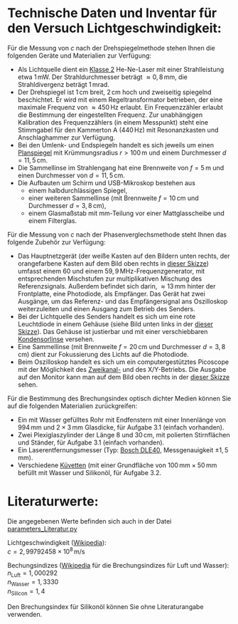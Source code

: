 # Technische Daten und Inventar für den Versuch Lichtgeschwindigkeit:

Für die Messung von $c$ nach der Drehspiegelmethode stehen Ihnen die folgenden Geräte und Materialien zur Verfügung:

- Als Lichtquelle dient ein [Klasse 2](https://de.wikipedia.org/wiki/Laser#Laserklassen) He-Ne-Laser mit einer Strahlleistung etwa $1\,\mathrm{mW}$. Der Strahldurchmesser beträgt $\approx0,8\,\mathrm{mm}$, die Strahldivergenz beträgt $1\,\mathrm{mrad}$.
- Der Drehspiegel ist $1\,\mathrm{cm}$ breit, $2\,\mathrm{cm}$ hoch und zweiseitig spiegelnd beschichtet. Er wird mit einem Regeltransformator betrieben, der eine maximale Frequenz von  $\approx450\,\mathrm{Hz}$ erlaubt. Ein Frequenzzähler erlaubt die Bestimmung der eingestellten Frequenz. Zur unabhängigen Kalibration des Frequenzzählers (in einem Messpunkt) steht eine Stimmgabel für den Kammerton A  ($440\,\mathrm{Hz}$) mit Resonanzkasten und Anschlaghammer zur Verfügung.
- Bei den Umlenk- und Endspiegeln handelt es sich jeweils um einen [Planspiegel](https://de.wikipedia.org/wiki/Planspiegel) mit Krümmungsradius $r\gt100\,\mathrm{m}$ und einem Durchmesser $d=11,5\,\mathrm{cm}$. 
- Die Sammellinse im Strahlengang hat eine Brennweite von $f=5\,\mathrm{m}$ und einen Durchmesser von $d=11,5\,\mathrm{cm}$.  
- Die Aufbauten um Schirm und USB-Mikroskop bestehen aus 
  - einem halbdurchlässigen Spiegel, 
  - einer weiteren Sammellinse (mit Brennweite $f=10\,\mathrm{cm}$ und Durchmesser $d=3,8\,\mathrm{cm}$), 
  - einem Glasmaßstab mit $\mathrm{mm}$-Teilung vor einer Mattglasscheibe und einem Filterglas.

Für die Messung von $c$ nach der Phasenverglechsmethode steht Ihnen das folgende Zubehör zur Verfügung:

- Das Hauptnetzgerät (der weiße Kasten auf den Bildern unten rechts, der orangefarbene Kasten auf dem Bild oben rechts in [dieser Skizze](https://git.scc.kit.edu/etp-lehre/p1-for-students/-/blob/main/Lichtgeschwindigkeit/figures/Phasenvergleichsmethode.png)) umfasst einem $60$ und einem $59,9\,\mathrm{MHz}$-Frequenzgenerator, mit entsprechenden Mischstufen zur multiplikativen Mischung des Referenzsignals. Außerdem befindet sich darin, $\approx13\,\mathrm{mm}$ hinter der Frontplatte, eine Photodiode, als Empfänger. Das Gerät hat zwei Ausgänge, um das Referenz- und das Empfängersignal ans Oszilloskop weiterzuleiten und einen Ausgang zum Betrieb des Senders. 
- Bei der Lichtquelle des Senders handelt es sich um eine rote Leuchtdiode in einem Gehäuse (siehe Bild unten links in der [dieser Skizze](https://git.scc.kit.edu/etp-lehre/p1-for-students/-/blob/main/Lichtgeschwindigkeit/figures/Phasenvergleichsmethode.png)). Das Gehäuse ist justierbar und mit einer verschiebbaren [Kondensorlinse](https://de.wikipedia.org/wiki/Kondensor) versehen.
- Eine Sammellinse (mit Brennweite $f=20\,\mathrm{cm}$ und Durchmesser $d=3,8\,\mathrm{cm}$) dient zur Fokussierung des Lichts auf die Photodiode.
- Beim Oszilloskop handelt es sich um ein computergestütztes Picoscope mit der Möglichkeit des [Zweikanal-](https://de.wikipedia.org/wiki/Oszilloskop#Mehrkanalbetrieb) und des X/Y-Betriebs. Die Ausgabe auf den Monitor kann man auf dem Bild oben rechts in der [dieser Skizze](https://git.scc.kit.edu/etp-lehre/p1-for-students/-/blob/main/Lichtgeschwindigkeit/figures/Phasenvergleichsmethode.png) sehen.

Für die Bestimmung des Brechungsindex optisch dichter Medien können Sie auf die folgenden Materialien zurückgreifen:

- Ein mit Wasser gefülltes Rohr mit Endfenstern mit einer Innenlänge von $994\,\mathrm{mm}$ und $2\times3\,\mathrm{mm}$ Glasdicke, für Aufgabe 3.1 (einfach vorhanden).
- Zwei Plexiglaszylinder der Länge $8$ und $30\,\mathrm{cm}$, mit polierten Stirnflächen und Ständer, für Aufgabe 3.1 (einfach vorhanden).
- Ein Laserentfernungsmesser (Typ: [Bosch DLE40](https://www.laserentfernungsmesser-test.de/tests/bosch-dle-40-blau-laserentfernungsmesser-test/), Messgenauigkeit $\pm1,5\,\mathrm{mm}$). 
- Verschiedene [Küvetten](https://de.wikipedia.org/wiki/K%C3%BCvette) (mit einer Grundfläche von $100\,\mathrm{mm} \times 50\,\mathrm{mm}$ befüllt mit Wasser und Silikonöl, für Aufgabe 3.2.

# Literaturwerte:

Die angegebenen Werte befinden sich auch in der Datei [parameters_Literatur.py](https://git.scc.kit.edu/etp-lehre/p1-for-students/-/blob/main/Lichtgeschwindigkeit/params/parameters_Literatur.py)

Lichtgeschwindigkeit ([Wikipedia](https://de.wikipedia.org/wiki/Lichtgeschwindigkeit)):<br>$c=2,99792458\times10^{8}\,\mathrm{m/s}$

Bechungsindizes ([Wikipedia](https://de.wikipedia.org/wiki/Brechungsindex) für die Brechungsindizes für Luft und Wasser):<br>$n_{\mathrm{Luft}}=1,000 292$<br> $n_{\mathrm{Wasser}}=1,3330$<br>$n_{\mathrm{Silicon}}=1,4$

Den Brechungsindex für Silikonöl können Sie ohne Literaturangabe verwenden.  
